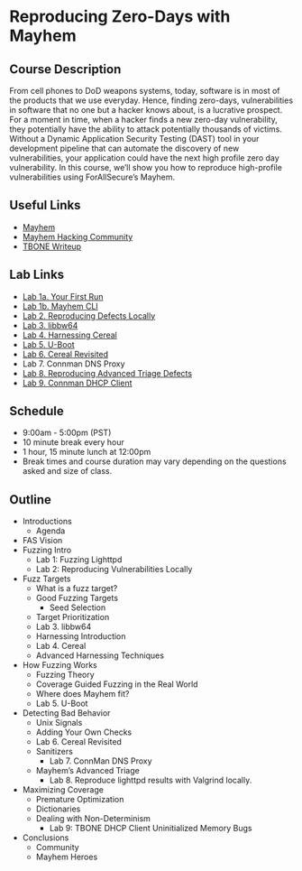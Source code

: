 # Reproducing Zero-Days with Mayhem

## Course Description

From cell phones to DoD weapons systems, today, software is in most of the products that we use everyday. Hence, finding zero-days, vulnerabilities in software that no one but a hacker knows about, is a lucrative prospect. For a moment in time, when a hacker finds a new zero-day vulnerability, they potentially have the ability to attack potentially thousands of victims. Without a Dynamic Application Security Testing (DAST) tool in your development pipeline that can automate the discovery of new vulnerabilities, your application could have the next high profile zero day vulnerability. In this course, we’ll show you how to reproduce high-profile vulnerabilities using ForAllSecure’s Mayhem.

## Useful Links

* [Mayhem](https://mayhem.forallsecure.com)
* [Mayhem Hacking Community](https://community.forallsecure.com/)
* [TBONE Writeup](https://kunnamon.io/tbone/tbone-v1.0-redacted.pdf)

## Lab Links

* [Lab 1a. Your First Run](lighttpd-example.md#lab-1a-your-first-run)
* [Lab 1b. Mayhem CLI](lighttpd-example.md#lab-1b-run-with-the-mayhem-cli)
* [Lab 2. Reproducing Defects Locally](lighttpd-reproduce.md#lab-2-reproducing-defects-locally)
* [Lab 3. libbw64](libbw64-lab.md)
* [Lab 4. Harnessing Cereal](cereal-lab.md#part-1-harnessing-cereal)
* [Lab 5. U-Boot](uboot-lab.md)
* [Lab 6. Cereal Revisited](cereal-lab.md#part-2-improving-our-fuzzer)
* Lab 7. Connman DNS Proxy
* [Lab 8. Reproducing Advanced Triage Defects](lighttpd-valgrind.md)
* [Lab 9. Connman DHCP Client](connman-syscall-lab.md)

## Schedule

* 9:00am - 5:00pm (PST)
* 10 minute break every hour
* 1 hour, 15 minute lunch at 12:00pm
* Break times and course duration may vary depending on the questions asked and size of class.

## Outline

* Introductions
    * Agenda
* FAS Vision
* Fuzzing Intro
    * Lab 1: Fuzzing Lighttpd
    * Lab 2: Reproducing Vulnerabilities Locally
* Fuzz Targets
    * What is a fuzz target?
    * Good Fuzzing Targets
        * Seed Selection
    * Target Prioritization
    * Lab 3. libbw64
    * Harnessing Introduction
    * Lab 4. Cereal
    * Advanced Harnessing Techniques
* How Fuzzing Works
    * Fuzzing Theory
    * Coverage Guided Fuzzing in the Real World
    * Where does Mayhem fit?
    * Lab 5. U-Boot
* Detecting Bad Behavior
    * Unix Signals
    * Adding Your Own Checks
    * Lab 6. Cereal Revisited
    * Sanitizers
        * Lab 7. ConnMan DNS Proxy
    * Mayhem’s Advanced Triage
        * Lab 8. Reproduce lighttpd results with Valgrind locally.
* Maximizing Coverage
    * Premature Optimization
    * Dictionaries
    * Dealing with Non-Determinism
        * Lab 9: TBONE DHCP Client Uninitialized Memory Bugs
* Conclusions
    * Community
    * Mayhem Heroes

